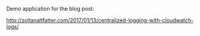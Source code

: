 Demo application for the blog post:

http://zoltanaltfatter.com/2017/01/13/centralized-logging-with-cloudwatch-logs/

